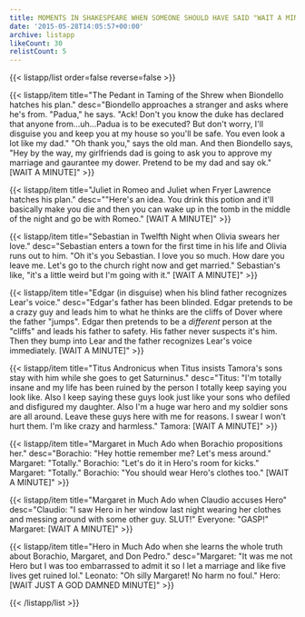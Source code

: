 ```yaml
---
title: MOMENTS IN SHAKESPEARE WHEN SOMEONE SHOULD HAVE SAID "WAIT A MINUTE"
date: '2015-05-28T14:05:57+00:00'
archive: listapp
likeCount: 30
relistCount: 5
---
```


{{< listapp/list order=false reverse=false >}}

   {{< listapp/item title="The Pedant in Taming of the Shrew when Biondello hatches his plan."
      desc="Biondello approaches a stranger and asks where he's from. \"Padua,\" he says. \"Ack! Don't you know the duke has declared that anyone from…uh…Padua is to be executed? But don't worry, I'll disguise you and keep you at my house so you'll be safe. You even look a lot like my dad.\" \"Oh thank you,\" says the old man. And then Biondello says, \"Hey by the way, my girlfriends dad is going to ask you to approve my marriage and gaurantee my dower. Pretend to be my dad and say ok.\" [WAIT A MINUTE]" >}}

   {{< listapp/item title="Juliet in Romeo and Juliet when Fryer Lawrence hatches his plan."
      desc="\"Here's an idea. You drink this potion and it'll basically make you die and then you can wake up in the tomb in the middle of the night and go be with Romeo.\" [WAIT A MINUTE]" >}}

   {{< listapp/item title="Sebastian in Twelfth Night when Olivia swears her love."
      desc="Sebastian enters a town for the first time in his life and Olivia runs out to him. \"Oh it's you Sebastian. I love you so much. How dare you leave me. Let's go to the church right now and get married.\" Sebastian's like, \"it's a little weird but I'm going with it.\" [WAIT A MINUTE]" >}}

   {{< listapp/item title="Edgar (in disguise) when his blind father recognizes Lear's voice."
      desc="Edgar's father has been blinded. Edgar pretends to be a crazy guy and leads him to what he thinks are the cliffs of Dover where the father \"jumps\". Edgar then pretends to be a *different* person at the \"cliffs\" and leads his father to safety. His father never suspects it's him. Then they bump into Lear and the father recognizes Lear's voice immediately. [WAIT A MINUTE]" >}}

   {{< listapp/item title="Titus Andronicus when Titus insists Tamora's sons stay with him while she goes to get Saturninus."
      desc="Titus: \"I'm totally insane and my life has been ruined by the person I totally keep saying you look like. Also I keep saying these guys look just like your sons who defiled and disfigured my daughter. Also I'm a huge war hero and my soldier sons are all around. Leave these guys here with me for reasons. I swear I won't hurt them. I'm like crazy and harmless.\" Tamora: [WAIT A MINUTE]" >}}

   {{< listapp/item title="Margaret in Much Ado when Borachio propositions her."
      desc="Borachio: \"Hey hottie remember me? Let's mess around.\" Margaret: \"Totally.\" Borachio: \"Let's do it in Hero's room for kicks.\" Margaret: \"Totally.\" Borachio: \"You should wear Hero's clothes too.\" [WAIT A MINUTE]" >}}

   {{< listapp/item title="Margaret in Much Ado when Claudio accuses Hero"
      desc="Claudio: \"I saw Hero in her window last night wearing her clothes and messing around with some other guy. SLUT!\" Everyone: \"GASP!\" Margaret: [WAIT A MINUTE]" >}}

   {{< listapp/item title="Hero in Much Ado when she learns the whole truth about Borachio, Margaret, and Don Pedro."
      desc="Margaret: \"It was me not Hero but I was too embarrassed to admit it so I let a marriage and like five lives get ruined lol.\" Leonato: \"Oh silly Margaret! No harm no foul.\" Hero: [WAIT JUST A GOD DAMNED MINUTE]" >}}

{{< /listapp/list >}}

